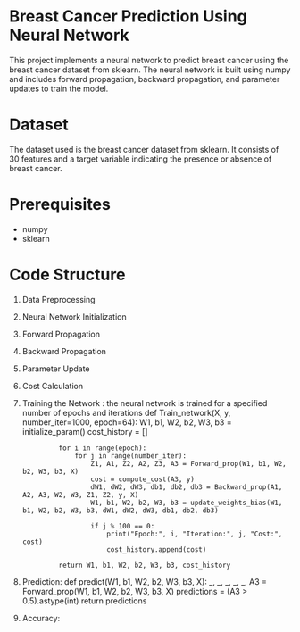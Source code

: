 # Breast Cancer Prediction Using Neural Network
This project implements a neural network to predict breast cancer using the breast cancer dataset from sklearn. The neural network is built using numpy and includes forward propagation, backward propagation, and parameter updates to train the model.

# Dataset
The dataset used is the breast cancer dataset from sklearn. It consists of 30 features and a target variable indicating the presence or absence of breast cancer.

# Prerequisites
- numpy
- sklearn

# Code Structure
1. Data Preprocessing
2. Neural Network Initialization
3. Forward Propagation
4. Backward Propagation
5. Parameter Update
6. Cost Calculation
7. Training the Network : the neural network is trained for a specified number of epochs and iterations
            def Train_network(X, y, number_iter=1000, epoch=64):
                W1, b1, W2, b2, W3, b3 = initialize_param()
                cost_history = []
            
                for i in range(epoch):
                    for j in range(number_iter):
                        Z1, A1, Z2, A2, Z3, A3 = Forward_prop(W1, b1, W2, b2, W3, b3, X)
                        cost = compute_cost(A3, y)
                        dW1, dW2, dW3, db1, db2, db3 = Backward_prop(A1, A2, A3, W2, W3, Z1, Z2, y, X)
                        W1, b1, W2, b2, W3, b3 = update_weights_bias(W1, b1, W2, b2, W3, b3, dW1, dW2, dW3, db1, db2, db3)
                        
                        if j % 100 == 0:
                            print("Epoch:", i, "Iteration:", j, "Cost:", cost)
                            cost_history.append(cost)
            
                return W1, b1, W2, b2, W3, b3, cost_history
8. Prediction:
               def predict(W1, b1, W2, b2, W3, b3, X):
                _, _, _, _, _, A3 = Forward_prop(W1, b1, W2, b2, W3, b3, X)
                predictions = (A3 > 0.5).astype(int)
                return predictions
9. Accuracy:
